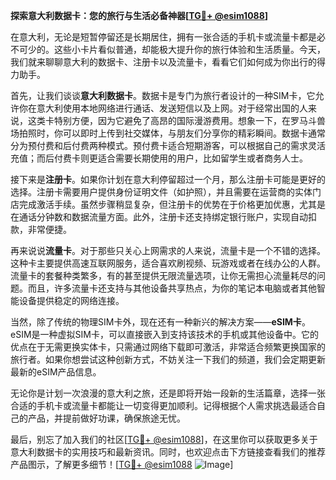 **探索意大利数据卡：您的旅行与生活必备神器[[TG💪+ @esim1088](https://t.me/s/esim1088)]**

在意大利，无论是短暂停留还是长期居住，拥有一张合适的手机卡或流量卡都是必不可少的。这些小卡片看似普通，却能极大提升你的旅行体验和生活质量。今天，我们就来聊聊意大利的数据卡、注册卡以及流量卡，看看它们如何成为你出行的得力助手。

首先，让我们谈谈**意大利数据卡**。数据卡是专门为旅行者设计的一种SIM卡，它允许你在意大利使用本地网络进行通话、发送短信以及上网。对于经常出国的人来说，这类卡特别方便，因为它避免了高昂的国际漫游费用。想象一下，在罗马斗兽场拍照时，你可以即时上传到社交媒体，与朋友们分享你的精彩瞬间。数据卡通常分为预付费和后付费两种模式。预付费卡适合短期游客，可以根据自己的需求灵活充值；而后付费卡则更适合需要长期使用的用户，比如留学生或者商务人士。

接下来是**注册卡**。如果你计划在意大利停留超过一个月，那么注册卡可能是更好的选择。注册卡需要用户提供身份证明文件（如护照），并且需要在运营商的实体门店完成激活手续。虽然步骤稍显复杂，但注册卡的优势在于价格更加优惠，尤其是在通话分钟数和数据流量方面。此外，注册卡还支持绑定银行账户，实现自动扣款，非常便捷。

再来说说**流量卡**。对于那些只关心上网需求的人来说，流量卡是一个不错的选择。这种卡主要提供高速互联网服务，适合喜欢刷视频、玩游戏或者在线办公的人群。流量卡的套餐种类繁多，有的甚至提供无限流量选项，让你无需担心流量耗尽的问题。而且，许多流量卡还支持与其他设备共享热点，为你的笔记本电脑或者其他智能设备提供稳定的网络连接。

当然，除了传统的物理SIM卡外，现在还有一种新兴的解决方案——**eSIM卡**。eSIM是一种虚拟SIM卡，可以直接嵌入到支持该技术的手机或其他设备中。它的优点在于无需更换实体卡，只需通过网络下载即可激活，非常适合频繁更换国家的旅行者。如果你想尝试这种创新方式，不妨关注一下我们的频道，我们会定期更新最新的eSIM产品信息。

无论你是计划一次浪漫的意大利之旅，还是即将开始一段新的生活篇章，选择一张合适的手机卡或流量卡都能让一切变得更加顺利。记得根据个人需求挑选最适合自己的产品，并提前做好功课，确保旅途无忧。

最后，别忘了加入我们的社区[[TG💪+ @esim1088](https://t.me/s/esim1088)]，在这里你可以获取更多关于意大利数据卡的实用技巧和最新资讯。同时，也欢迎点击下方链接查看我们的推荐产品图示，了解更多细节！[[TG💪+ @esim1088](https://t.me/s/esim1088) ![Image](https://i.postimg.cc/4NQfJmqS/Snipaste-2025-05-13-00-14-12.png)]